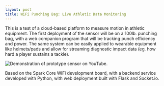 ```yaml
---
layout: post
title: WiFi Punching Bag: Live Athletic Data Monitoring
---
```


This is a test of a cloud-based platform to measure motion in athletic equipment. The first deployment of the sensor will be on a 100lb. punching bag, with a web companion program that will be tracking punch efficiency and power. The same system can be easily applied to wearable equipment like helmets/pads and allow for streaming diagnostic impact data (eg. how hard a player sustains a tackle).

![Demonstration of prototype sensor on YouTube.](2015-04-22-wifi-punching-bag.png "Demonstration of prototype sensor on YouTube.")

Based on the Spark Core WiFi development board, with a backend service developed with Python, with web deployment built with Flask and Socket.io.